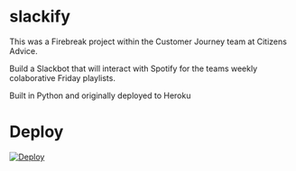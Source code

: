 # slackify
This was a Firebreak project within the Customer Journey team at Citizens Advice. 

Build a Slackbot that will interact with Spotify for the teams weekly colaborative Friday playlists.

Built in Python and originally deployed to Heroku

# Deploy
[![Deploy](https://www.herokucdn.com/deploy/button.svg)](https://heroku.com/deploy)